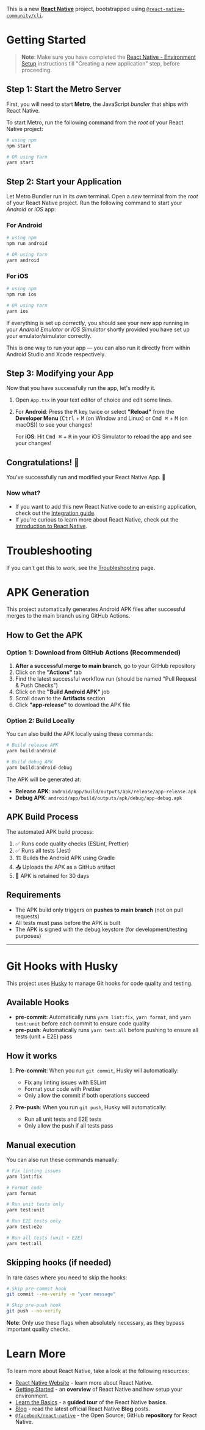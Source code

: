 This is a new [**React Native**](https://reactnative.dev) project, bootstrapped using [`@react-native-community/cli`](https://github.com/react-native-community/cli).

# Getting Started

>**Note**: Make sure you have completed the [React Native - Environment Setup](https://reactnative.dev/docs/environment-setup) instructions till "Creating a new application" step, before proceeding.

## Step 1: Start the Metro Server

First, you will need to start **Metro**, the JavaScript _bundler_ that ships _with_ React Native.

To start Metro, run the following command from the _root_ of your React Native project:

```bash
# using npm
npm start

# OR using Yarn
yarn start
```

## Step 2: Start your Application

Let Metro Bundler run in its _own_ terminal. Open a _new_ terminal from the _root_ of your React Native project. Run the following command to start your _Android_ or _iOS_ app:

### For Android

```bash
# using npm
npm run android

# OR using Yarn
yarn android
```

### For iOS

```bash
# using npm
npm run ios

# OR using Yarn
yarn ios
```

If everything is set up _correctly_, you should see your new app running in your _Android Emulator_ or _iOS Simulator_ shortly provided you have set up your emulator/simulator correctly.

This is one way to run your app — you can also run it directly from within Android Studio and Xcode respectively.

## Step 3: Modifying your App

Now that you have successfully run the app, let's modify it.

1. Open `App.tsx` in your text editor of choice and edit some lines.
2. For **Android**: Press the <kbd>R</kbd> key twice or select **"Reload"** from the **Developer Menu** (<kbd>Ctrl</kbd> + <kbd>M</kbd> (on Window and Linux) or <kbd>Cmd ⌘</kbd> + <kbd>M</kbd> (on macOS)) to see your changes!

   For **iOS**: Hit <kbd>Cmd ⌘</kbd> + <kbd>R</kbd> in your iOS Simulator to reload the app and see your changes!

## Congratulations! :tada:

You've successfully run and modified your React Native App. :partying_face:

### Now what?

- If you want to add this new React Native code to an existing application, check out the [Integration guide](https://reactnative.dev/docs/integration-with-existing-apps).
- If you're curious to learn more about React Native, check out the [Introduction to React Native](https://reactnative.dev/docs/getting-started).

# Troubleshooting

If you can't get this to work, see the [Troubleshooting](https://reactnative.dev/docs/troubleshooting) page.

# APK Generation

This project automatically generates Android APK files after successful merges to the main branch using GitHub Actions.

## How to Get the APK

### Option 1: Download from GitHub Actions (Recommended)

1. **After a successful merge to main branch**, go to your GitHub repository
2. Click on the **"Actions"** tab
3. Find the latest successful workflow run (should be named "Pull Request & Push Checks")
4. Click on the **"Build Android APK"** job
5. Scroll down to the **Artifacts** section
6. Click **"app-release"** to download the APK file

### Option 2: Build Locally

You can also build the APK locally using these commands:

```bash
# Build release APK
yarn build:android

# Build debug APK
yarn build:android-debug
```

The APK will be generated at:
- **Release APK**: `android/app/build/outputs/apk/release/app-release.apk`
- **Debug APK**: `android/app/build/outputs/apk/debug/app-debug.apk`

## APK Build Process

The automated APK build process:
1. ✅ Runs code quality checks (ESLint, Prettier)
2. ✅ Runs all tests (Jest)
3. 🏗️ Builds the Android APK using Gradle
4. 📤 Uploads the APK as a GitHub artifact
5. 🔄 APK is retained for 30 days

## Requirements

- The APK build only triggers on **pushes to main branch** (not on pull requests)
- All tests must pass before the APK is built
- The APK is signed with the debug keystore (for development/testing purposes)

---

# Git Hooks with Husky

This project uses [Husky](https://typicode.github.io/husky/) to manage Git hooks for code quality and testing.

## Available Hooks

- **pre-commit**: Automatically runs `yarn lint:fix`, `yarn format`, and `yarn test:unit` before each commit to ensure code quality
- **pre-push**: Automatically runs `yarn test:all` before pushing to ensure all tests (unit + E2E) pass

## How it works

1. **Pre-commit**: When you run `git commit`, Husky will automatically:
   - Fix any linting issues with ESLint
   - Format your code with Prettier
   - Only allow the commit if both operations succeed

2. **Pre-push**: When you run `git push`, Husky will automatically:
   - Run all unit tests and E2E tests
   - Only allow the push if all tests pass

## Manual execution

You can also run these commands manually:

```bash
# Fix linting issues
yarn lint:fix

# Format code
yarn format

# Run unit tests only
yarn test:unit

# Run E2E tests only
yarn test:e2e

# Run all tests (unit + E2E)
yarn test:all
```

## Skipping hooks (if needed)

In rare cases where you need to skip the hooks:

```bash
# Skip pre-commit hook
git commit --no-verify -m "your message"

# Skip pre-push hook
git push --no-verify
```

**Note**: Only use these flags when absolutely necessary, as they bypass important quality checks.

# Learn More

To learn more about React Native, take a look at the following resources:

- [React Native Website](https://reactnative.dev) - learn more about React Native.
- [Getting Started](https://reactnative.dev/docs/environment-setup) - an **overview** of React Native and how setup your environment.
- [Learn the Basics](https://reactnative.dev/docs/getting-started) - a **guided tour** of the React Native **basics**.
- [Blog](https://reactnative.dev/blog) - read the latest official React Native **Blog** posts.
- [`@facebook/react-native`](https://github.com/facebook/react-native) - the Open Source; GitHub **repository** for React Native.
